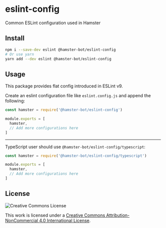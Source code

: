 # eslint-config

Common ESLint configuration used in Hamster

## Install

```bash
npm i --save-dev eslint @hamster-bot/eslint-config
# Or use yarn
yarn add --dev eslint @hamster-bot/eslint-config
```

## Usage

This package provides flat config introduced in ESLint v9.

Create an eslint configuration file like `eslint.config.js` and append the following:

```js
const hamster = require('@hamster-bot/eslint-config')

module.exports = [
  hamster,
  // Add more configurations here
]
```

------

TypeScript user should use `@hamster-bot/eslint-config/typescript`:

```js
const hamster = require('@hamster-bot/eslint-config/typescript')

module.exports = [
  hamster,
  // Add more configurations here
]
```

## License

![Creative Commons License](https://i.creativecommons.org/l/by-nc/4.0/88x31.png)

This work is licensed under a [Creative Commons Attribution-NonCommercial 4.0 International License](http://creativecommons.org/licenses/by-nc/4.0/).
